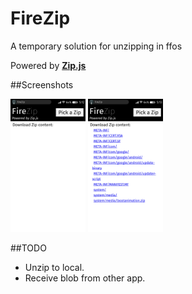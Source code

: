 # FireZip
A temporary solution for unzipping in ffos

Powered by [**Zip.js**](https://gildas-lormeau.github.io/zip.js/)

##Screenshots

<img alt="before unzip" src="https://github.com/lincerely/FireZip/blob/master/screenshots/screenshot1.png?raw=true" width="120">
<img alt="after unzip" src="https://github.com/lincerely/FireZip/blob/master/screenshots/screenshot2.png?raw=true" width="120">

##TODO
 - Unzip to local.
 - Receive blob from other app.
